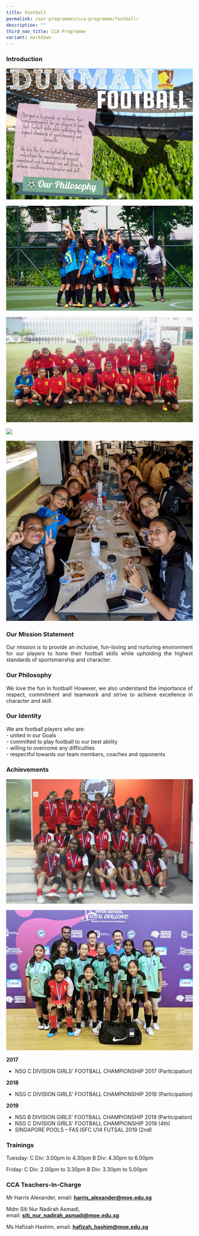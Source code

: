 ```yaml
---
title: Football
permalink: /our-programmes/cca-programme/football/
description: ""
third_nav_title: CCA Programme
variant: markdown
---
```

### Introduction

![](/images/CCA%20Photos/Football/football.jpg)

![](/images/CCA%20Photos/Football/Website2.jpg)

![](/images/CCA%20Photos/Football/Website3.jpg)

![](/images/CCA%20Photos/Football/Website4.jpg)

![](/images/CCA%20Photos/Football/cr%20Football%20Camp%202019.jpg)

### Our Mission Statement

<p style="text-align: justify;">Our mission is to provide an inclusive, fun-loving and nurturing environment for our players to hone their football skills while upholding the highest standards of sportsmanship and character.</p>

### Our Philosophy

<p style="text-align: justify;">We love the fun in football! However, we also understand the importance of respect, commitment and teamwork and strive to achieve excellence in character and skill.</p>

### Our Identity

We are football players who are:  
\- united in our Goals  
\- committed to play football to our best ability  
\- willing to overcome any difficulties  
\- respectful towards our team members, coaches and opponents

### Achievements

![](/images/CCA%20Photos/Football/NSG%20C%20Division%20National%204th.jpg)

![](/images/CCA%20Photos/Football/Futsal%20U14%20National%202nd.jpg)

**2017**  

*   NSG C DIVISION GIRLS' FOOTBALL CHAMPIONSHIP 2017 (Participation)

**2018**  

*   NSG C DIVISION GIRLS' FOOTBALL CHAMPIONSHIP 2018 (Participation)

**2019**   
*   NSG B DIVISION GIRLS' FOOTBALL CHAMPIONSHIP 2019 (Participation)  
*   NSG C DIVISION GIRLS' FOOTBALL CHAMPIONSHIP 2019 (4th)   
*   SINGAPORE POOLS – FAS ISFC U14 FUTSAL 2019 (2nd)

### Trainings

Tuesday: 
C Div: 3.00pm to 4.30pm
B Div: 4.30pm to 6.00pm

Friday: 
C Div: 2.00pm to 3.30pm
B Div: 3.30pm to 5.00pm

### CCA Teachers-In-Charge
  
Mr Harris Alexander, email:&nbsp;**[harris\_alexander@moe.edu.sg](mailto:harris_alexander@moe.edu.sg)**

Mdm Siti Nur Nadirah Asmadi, email:&nbsp;**[siti\_nur\_nadirah\_asmadi@moe.edu.sg](mailto:siti_nur_nadirah_asmadi@moe.edu.sg)**

Ms Hafizah Hashim, email:&nbsp;**[hafizah\_hashim@moe.edu.sg](mailto:hafizah_hashim@moe.edu.sg)**